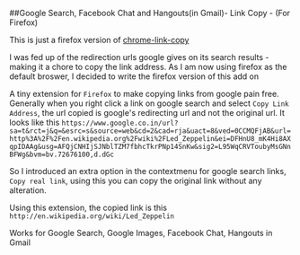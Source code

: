 ##Google Search, Facebook Chat and Hangouts(in Gmail)- Link Copy - (For Firefox)

This is just a firefox version of [chrome-link-copy](https://github.com/ma08/chrome-link-copy)

I was fed up of the redirection urls google gives on its search results - making it a chore to copy the link address.
As I am now using firefox as the default broswer, I decided to write the firefox
version of this add on



A tiny extension for `Firefox` to make copying links from google pain free.
Generally when you right click a link on google search and select
`Copy Link Address`, the url copied is google's redirecting url and not the original url.
It looks like this `https://www.google.co.in/url?sa=t&rct=j&q=&esrc=s&source=web&cd=2&cad=rja&uact=8&ved=0CCMQFjAB&url=http%3A%2F%2Fen.wikipedia.org%2Fwiki%2FLed_Zeppelin&ei=DFHnU8_mK4Hi8AXqpIDAAg&usg=AFQjCNHIjSJNblTZM7fbhcTkrPNp14SnKw&sig2=L95WqCRVToubyMsGNnBFWg&bvm=bv.72676100,d.dGc`

So I introduced an extra option in the contextmenu for google search links, `Copy real link`, using this you can copy the original link without any alteration.

Using this extension, the copied link is this
`http://en.wikipedia.org/wiki/Led_Zeppelin`

Works for Google Search, Google Images, Facebook Chat, Hangouts in Gmail
